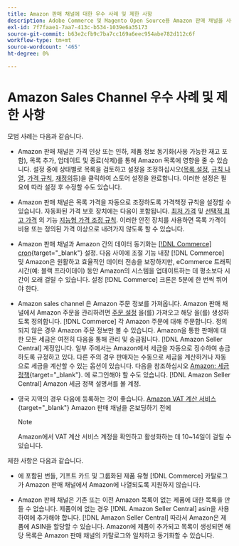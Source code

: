 ```yaml
---
title: Amazon 판매 채널에 대한 우수 사례 및 제한 사항
description: Adobe Commerce 및 Magento Open Source용 Amazon 판매 채널을 사용할 때의 모범 사례와 제한 사항을 검토하십시오.
exl-id: 7f7faae1-7aa7-413c-b534-1039e6a35173
source-git-commit: b63e2cfb9c7ba7cc169a6eec954abe782d112c6f
workflow-type: tm+mt
source-wordcount: '465'
ht-degree: 0%

---
```


# Amazon Sales Channel 우수 사례 및 제한 사항

모범 사례는 다음과 같습니다.

- Amazon 판매 채널은 가격 인상 또는 인하, 제품 정보 동기화(사용 가능한 재고 포함), 목록 추가, 업데이트 및 종료(삭제)를 통해 Amazon 목록에 영향을 줄 수 있습니다. 설정 중에 상태별로 목록을 검토하고 설정을 조정하십시오([목록 설정](./listing-settings.md), [규칙 나열](./listing-rules.md), [가격 규칙](./pricing-products.md), [재정의](./overrides.md)등)을 클릭하여 스토어 설정을 완료합니다. 이러한 설정은 필요에 따라 설정 후 수정할 수도 있습니다.

- Amazon 판매 채널은 목록 가격을 자동으로 조정하도록 가격책정 규칙을 설정할 수 있습니다. 자동화된 가격 보호 장치에는 다음이 포함됩니다. [최저 가격](./floor-price.md) 및 [선택적 최고 가격](./optional-ceiling-price.md) 의 기능 [지능형 가격 조정 규칙](./intelligent-repricing-rules.md). 이러한 안전 장치를 사용하면 목록 가격이 비용 또는 정의된 가격 이상으로 내려가지 않도록 할 수 있습니다.

- Amazon 판매 채널과 Amazon 간의 데이터 동기화는 [[!DNL Commerce] cron](https://docs.magento.com/user-guide/system/cron.html){target="_blank"} 설정. 다음 사이에 조절 기능 내장 [!DNL Commerce] 및 Amazon은 원활하고 효율적인 데이터 전송을 보장하지만, eCommerce 트래픽 시간(예: 블랙 프라이데이) 동안 Amazon의 시스템을 업데이트하는 데 평소보다 시간이 오래 걸릴 수 있습니다. 설정 [!DNL Commerce] 크론은 5분에 한 번씩 뛰어야 한다.

- Amazon sales channel 은 Amazon 주문 정보를 가져옵니다. Amazon 판매 채널에서 Amazon 주문을 관리하려면 [주문 설정](./order-settings.md) 을(를) 가져오고 해당 을(를) 생성하도록 정의합니다. [!DNL Commerce] 각 Amazon 주문에 대해 주문합니다. 정의되지 않은 경우 Amazon 주문 정보만 볼 수 있습니다. Amazon을 통한 판매에 대한 모든 세금은 여전히 다음을 통해 관리 및 송금됩니다. [!DNL Amazon Seller Central] 계정입니다. 일부 주에서는 Amazon에서 세금을 자동으로 징수하여 송금하도록 규정하고 있다. 다른 주의 경우 판매자는 수동으로 세금을 계산하거나 자동으로 세금을 계산할 수 있는 옵션이 있습니다. 다음을 참조하십시오 [Amazon: 세금 정책](https://sellercentral.amazon.com/gp/help/external/help.html?itemID=200405820&amp;language=en_US/){target="_blank"}. 에 로그인해야 할 수도 있습니다. [!DNL Amazon Seller Central] Amazon 세금 정책 설명서를 볼 계정.

- 영국 지역의 경우 다음에 등록하는 것이 좋습니다. [Amazon VAT 계산 서비스](https://sell.amazon.co.uk/learn/vat-resources/){target="_blank"} Amazon 판매 채널을 온보딩하기 전에


   >[!NOTE]
   >
   >Amazon에서 VAT 계산 서비스 계정을 확인하고 활성화하는 데 10~14일이 걸릴 수 있습니다.

제한 사항은 다음과 같습니다.

- 에 포함된 번들, 기프트 카드 및 그룹화된 제품 유형 [!DNL Commerce] 카탈로그가 Amazon 판매 채널에서 Amazon에 나열되도록 지원하지 않습니다.

- Amazon 판매 채널은 기존 또는 이전 Amazon 목록이 없는 제품에 대한 목록을 만들 수 없습니다. 제품이에 없는 경우 [!DNL Amazon Seller Central] asin을 사용하여에 추가해야 합니다. [!DNL Amazon Seller Central] 따라서 Amazon은 제품에 ASIN을 할당할 수 있습니다. Amazon에 제품이 추가되고 목록이 생성되면 해당 목록은 Amazon 판매 채널의 카탈로그와 일치하고 동기화할 수 있습니다.
